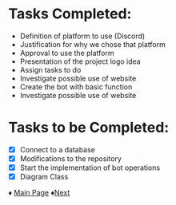 # Tasks Completed:
* Definition of platform to use (Discord)
* Justification for why we chose that platform
* Approval to use the platform
* Presentation of the project logo idea
* Assign tasks to do
* Investigate possible use of website
* Create the bot with basic function
* Investigate possible use of website

# Tasks to be Completed:
- [X] Connect to a database
- [X] Modifications to the repository
- [X] Start the implementation of bot operations
- [X] Diagram Class

♦ [Main Page](https://github.com/Edwin-Lines/Project-Cosmos/tree/Third-Deadline) ♦[Next](https://github.com/Edwin-Lines/Project-Cosmos/blob/Third-Deadline/Documentation/Project%20Logs/Second%20Deadline%20Logs/3.%20TM_26-11-2021.md)

